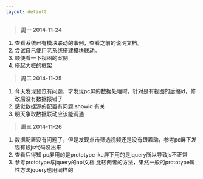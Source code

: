 ```yaml
---
layout: default
---
```


>**周一 2014-11-24**

1. 查看系统已有模块联动的事例，查看之前的说明文档。
2. 尝试自己使用老系统搭建模块联动。
3. 顺便看一下视图的案例
4. 搭起大概的框架

>**周二 2014-11-25**

1. 今天发现预览有问题，才发现pc屏的数据处理时，针对是有视图的后缀id，修改后没有数据报错了
2. 感觉数据源的配置有问题 showid 有关
3. 明天争取数据联动应该能调通


>**周三 2014-11-26**

1. 数据配置没有问题了，但是发现点击筛选视频还是没有跟着动，参考pc屏下发现有段js代码没出来
2. 查看后得知 pc屏用的是prototype iku屏下用的是jquery所以导致js不正常
3. 参考prototype与jquery的api文档 比较两者的方法，果然一般的prototype属性方法jquery也用同样的
